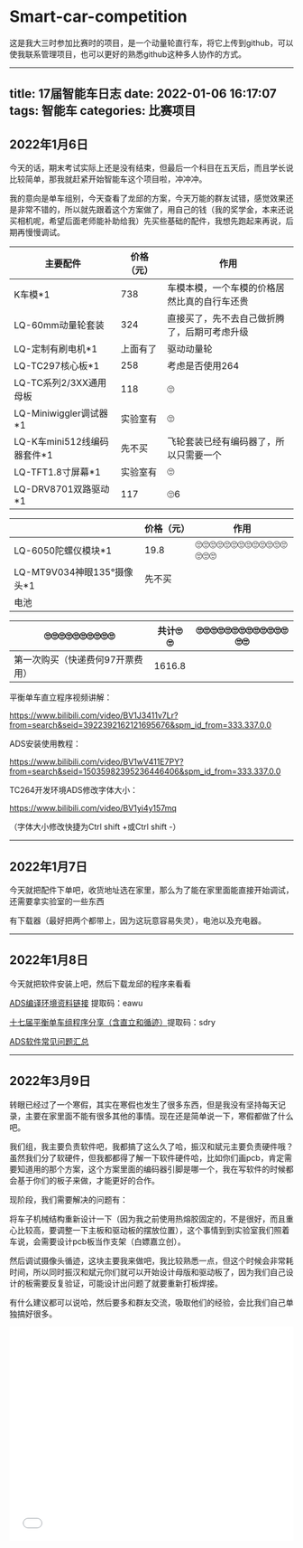 # Smart-car-competition
这是我大三时参加比赛时的项目，是一个动量轮直行车，将它上传到github，可以使我联系管理项目，也可以更好的熟悉github这种多人协作的方式。

---
title: 17届智能车日志
date: 2022-01-06 16:17:07
tags: 智能车
categories: 比赛项目
---

## 2022年1月6日

今天的话，期末考试实际上还是没有结束，但最后一个科目在五天后，而且学长说比较简单，那我就赶紧开始智能车这个项目啦，冲冲冲。

我的意向是单车组别，今天查看了龙邱的方案，今天万能的群友试错，感觉效果还是非常不错的，所以就先跟着这个方案做了，用自己的钱（我的奖学金，本来还说买相机呢，希望后面老师能补助给我）先买些基础的配件，我想先跑起来再说，后期再慢慢调试。

| 主要配件                    | 价格（元） | 作用                                         |
| --------------------------- | ---------- | -------------------------------------------- |
| K车模*1                     | 738        | 车模本模，一个车模的价格居然比真的自行车还贵 |
| LQ-60mm动量轮套装           | 324        | 直接买了，先不去自己做折腾了，后期可考虑升级 |
| LQ-定制有刷电机*1           | 上面有了   | 驱动动量轮                                   |
| LQ-TC297核心板*1            | 258        | 考虑是否使用264                              |
| LQ-TC系列2/3XX通用母板      | 118        | 🙄                                            |
| LQ-Miniwiggler调试器*1      | 实验室有   | 🙄                                            |
| LQ-K车mini512线编码器套件*1 | 先不买     | 飞轮套装已经有编码器了，所以只需要一个       |
| LQ-TFT1.8寸屏幕*1           | 实验室有   | 🙄                                            |
| LQ-DRV8701双路驱动*1        | 117        | 🙄6                                           |

|                            | 价格（元） | 作用             |
| -------------------------- | ---------- | ---------------- |
| LQ-6050陀螺仪模块*1        | 19.8       | 🙄🙄🙄🙄🙄🙄🙄🙄🙄🙄🙄🙄🙄🙄🙄🙄 |
| LQ-MT9V034神眼135°摄像头*1 | 先不买     |                  |
| 电池                       |            |                  |

| 🙄🙄🙄🙄🙄🙄🙄🙄🙄🙄                       | 共计🙄🙄 | 🙄🙄🙄🙄🙄🙄🙄🙄🙄🙄🙄🙄🙄🙄🙄 |
| -------------------------------- | ------ | --------------- |
| 第一次购买（快递费何97开票费用） | 1616.8 |                 |



平衡单车直立程序视频讲解：

https://www.bilibili.com/video/BV1J3411v7Lr?from=search&seid=3922392162121695676&spm_id_from=333.337.0.0

ADS安装使用教程：

https://www.bilibili.com/video/BV1wV411E7PY?from=search&seid=15035982395236446406&spm_id_from=333.337.0.0

TC264开发环境ADS修改字体大小：

https://www.bilibili.com/video/BV1yi4y157mq

（字体大小修改快捷为Ctrl shift +或Ctrl shift -）



----------------------------------------------------------------------------------------------------------------------------------------------------------------------------------

## 2022年1月7日

今天就把配件下单吧，收货地址选在家里，那么为了能在家里面能直接开始调试，还需要拿实验室的一些东西

有下载器（最好把两个都带上，因为这玩意容易失灵），电池以及充电器。

-----------------

## 2022年1月8日

今天就把软件安装上吧，然后下载龙邱的程序来看看

[ADS编译环境资料链接](https://pan.baidu.com/s/1Wg7uZ-PFW63A-0p1yOg5jQ)  								  提取码：eawu	

[十七届平衡单车组程序分享（含直立和循迹）](https://pan.baidu.com/s/1qxA76dU--6NRymOZ6nk5vw)提取码：sdry

[ADS软件常见问题汇总](https://mp.weixin.qq.com/s/EM0Co37XrFKD5DUQX8YK5g)



------------

## 2022年3月9日

转眼已经过了一个寒假，其实在寒假也发生了很多东西，但是我没有坚持每天记录，主要在家里面不能有很多其他的事情。现在还是简单说一下，寒假都做了什么吧。





我们组，我主要负责软件吧，我都搞了这么久了哈，振汉和斌元主要负责硬件哦？虽然我们分了软硬件，但我都都得了解一下软件硬件哈，比如你们画pcb，肯定需要知道用的那个方案，这个方案里面的编码器引脚是哪一个，我在写软件的时候都会基于你们的板子来做，才能更好的合作。

现阶段，我们需要解决的问题有：

将车子机械结构重新设计一下（因为我之前使用热熔胶固定的，不是很好，而且重心比较高，要调整一下主板和驱动板的摆放位置），这个事情到到实验室我们照着车说，会需要设计pcb板当作支架（白嫖嘉立创）。

然后调试摄像头循迹，这块主要我来做吧，我比较熟悉一点，但这个时候会非常耗时间，所以同时振汉和斌元你们就可以开始设计母版和驱动板了，因为我们自己设计的板需要反复验证，可能设计出问题了就要重新打板焊接。

有什么建议都可以说哈，然后要多和群友交流，吸取他们的经验，会比我们自己单独搞好很多。


<div style="position: relative; width: 100%; height: 0; padding-bottom: 75%;"><iframe 
src="//player.bilibili.com/video/BV1134y187mt?spm_id_from=333.999.0.0" scrolling="no" border="0" 
frameborder="no" framespacing="0" allowfullscreen="true" style="position: absolute; width: 100%; 
height: 100%; left: 0; top: 0;"> </iframe></div>

